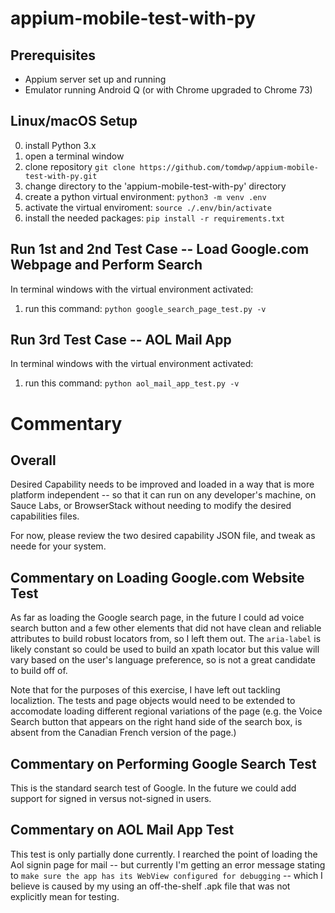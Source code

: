 # appium-mobile-test-with-py

## Prerequisites 
* Appium server set up and running
* Emulator running Android Q (or with Chrome upgraded to Chrome 73)

## Linux/macOS Setup
0. install Python 3.x
1. open a terminal window
2. clone repository `git clone https://github.com/tomdwp/appium-mobile-test-with-py.git`
3. change directory to the 'appium-mobile-test-with-py' directory
4. create a python virtual environment: `python3 -m venv .env`
5. activate the virtual enviroment: `source ./.env/bin/activate`
6. install the needed packages: `pip install -r requirements.txt`


## Run 1st and 2nd Test Case -- Load Google.com Webpage and Perform Search
In terminal windows with the virtual environment activated:
1. run this command: `python google_search_page_test.py -v`

## Run 3rd Test Case -- AOL Mail App
In terminal windows with the virtual environment activated:
1. run this command: `python aol_mail_app_test.py -v`


# Commentary 

## Overall

Desired Capability needs to be improved and loaded in a way that is more platform independent -- so that it can run on any developer's machine, on Sauce Labs, or BrowserStack without needing to modify the desired capabilities files.

For now, please review the two desired capability JSON file, and tweak as neede for your system.

## Commentary on Loading Google.com Website Test

As far as loading the Google search page, in the future I could ad voice search button and a few other elements that did not have clean and reliable attributes to build robust locators from, so I left them out.  The `aria-label` is likely constant so could be used to build an xpath locator but this value will vary based on the user's language preference, so is not a great candidate to build off of.

Note that for the purposes of this exercise, I have left out tackling localiztion.  The tests and page objects would need to be extended to accomodate loading different regional variations of the page (e.g. the Voice Search button that appears on the right hand side of the search box, is absent from the Canadian French version of the page.)

## Commentary on Performing Google Search Test

This is the standard search test of Google.  In the future we could add support for signed in versus not-signed in users.

## Commentary on AOL Mail App Test

This test is only partially done currently.  I rearched the point of loading the Aol signin page for mail -- but currently I'm getting an error message stating to `make sure the app has its WebView configured for debugging` -- which I believe is caused by my using an off-the-shelf .apk file that was not explicitly mean for testing.  